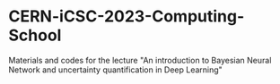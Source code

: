 # CERN-iCSC-2023-Computing-School
Materials and codes for the lecture "An introduction to Bayesian Neural Network and uncertainty quantification in Deep Learning"
